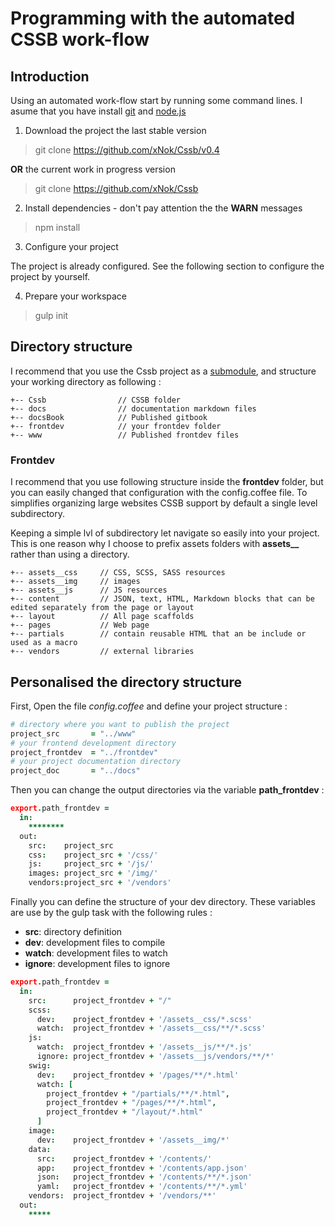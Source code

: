 # Programming with the automated __CSSB__ work-flow


## Introduction

Using an automated work-flow start by running some command lines. I asume that you have install [git](https://git-scm.com/) and [node.js](https://nodejs.org/)

1. Download the project the last stable version

  > git clone https://github.com/xNok/Cssb/v0.4

  __OR__ the current work in progress version

  > git clone https://github.com/xNok/Cssb

2. Install dependencies - don't pay attention the the __WARN__ messages 

  > npm install

3. Configure your project

  The project is already configured. See the following section to configure the project by yourself.
  
4. Prepare your workspace

  > gulp init

## Directory structure

I recommend that you use the Cssb project as a [submodule](https://git-scm.com/docs/git-submodule), and structure your working directory as following :

```
+-- Cssb                // CSSB folder
+-- docs                // documentation markdown files
+-- docsBook            // Published gitbook
+-- frontdev            // your frontdev folder
+-- www                 // Published frontdev files
```

### Frontdev

I recommend that you use following structure inside the __frontdev__ folder, but you can easily changed that configuration with the config.coffee file. To simplifies organizing large websites CSSB support by default a single level subdirectory.

Keeping a simple lvl of subdirectory let navigate so easily into your project. This is one reason why I choose to prefix assets folders with **assets__** rather than using a directory.

```
+-- assets__css     // CSS, SCSS, SASS resources
+-- assets__img     // images
+-- assets__js      // JS resources
+-- content         // JSON, text, HTML, Markdown blocks that can be edited separately from the page or layout
+-- layout          // All page scaffolds
+-- pages           // Web page
+-- partials        // contain reusable HTML that an be include or used as a macro
+-- vendors         // external libraries
```

## Personalised the directory structure

First, Open the file *config.coffee* and define your project structure :

```coffeescript
# directory where you want to publish the project
project_src       = "../www"
# your frontend development directory
project_frontdev  = "../frontdev"
# your project documentation directory
project_doc       = "../docs"
```

Then you can change the output directories via the variable **path_frontdev** :

```coffee
export.path_frontdev =
  in:
    ********
  out:
    src:    project_src
    css:    project_src + '/css/'
    js:     project_src + '/js/'
    images: project_src + '/img/'
    vendors:project_src + '/vendors' 
```

Finally you can define the structure of your dev directory. These variables are use by the gulp task with the following rules :

* __src__:      directory definition
* __dev__:      development files to compile
* __watch__:    development files to watch
* __ignore__:   development files to ignore

```coffee
export.path_frontdev =
  in:
    src:      project_frontdev + "/"
    scss:
      dev:    project_frontdev + '/assets__css/*.scss'
      watch:  project_frontdev + '/assets__css/**/*.scss'
    js:
      watch:  project_frontdev + '/assets__js/**/*.js'
      ignore: project_frontdev + '/assets__js/vendors/**/*'
    swig:
      dev:    project_frontdev + '/pages/**/*.html'
      watch: [
        project_frontdev + "/partials/**/*.html",
        project_frontdev + "/pages/**/*.html",
        project_frontdev + "/layout/*.html"
      ]
    image:
      dev:    project_frontdev + '/assets__img/*'
    data:
      src:    project_frontdev + '/contents/'
      app:    project_frontdev + '/contents/app.json'
      json:   project_frontdev + '/contents/**/*.json'
      yaml:   project_frontdev + '/contents/**/*.yml'
    vendors:  project_frontdev + '/vendors/**'
  out:
    *****
```
